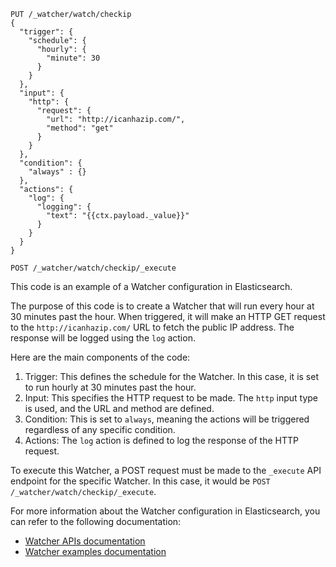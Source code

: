 ```
PUT /_watcher/watch/checkip
{
  "trigger": {
    "schedule": {
      "hourly": {
        "minute": 30
      }
    }
  },
  "input": {
    "http": {
      "request": {
        "url": "http://icanhazip.com/",
        "method": "get"
      }
    }
  },
  "condition": {
    "always" : {}
  },
  "actions": {
    "log": {
      "logging": {
        "text": "{{ctx.payload._value}}"
      }
    }
  }
} 

POST /_watcher/watch/checkip/_execute
```

This code is an example of a Watcher configuration in Elasticsearch. 

The purpose of this code is to create a Watcher that will run every hour at 30 minutes past the hour. When triggered, it will make an HTTP GET request to the `http://icanhazip.com/` URL to fetch the public IP address. The response will be logged using the `log` action.

Here are the main components of the code:

1. Trigger: This defines the schedule for the Watcher. In this case, it is set to run hourly at 30 minutes past the hour.
2. Input: This specifies the HTTP request to be made. The `http` input type is used, and the URL and method are defined.
3. Condition: This is set to `always`, meaning the actions will be triggered regardless of any specific condition.
4. Actions: The `log` action is defined to log the response of the HTTP request.

To execute this Watcher, a POST request must be made to the `_execute` API endpoint for the specific Watcher. In this case, it would be `POST /_watcher/watch/checkip/_execute`.

For more information about the Watcher configuration in Elasticsearch, you can refer to the following documentation:

- [Watcher APIs documentation](https://www.elastic.co/guide/en/elasticsearch/reference/current/watcher-api-put-watch.html)
- [Watcher examples documentation](https://www.elastic.co/guide/en/elasticsearch/reference/current/watcher-apis-execute-watch.html)

